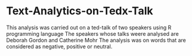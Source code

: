 # Text-Analytics-on-Tedx-Talk
This analysis was carried out on a ted-talk of two speakers using R programming language
The speakers whose talks weere analysed are Deborah Gordon and Catherine Mohr
The analysis was on words that are considered as negative, positive or neutral.
